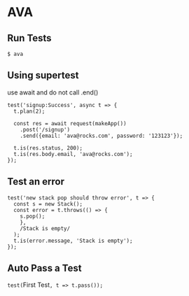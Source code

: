 # AVA

## Run Tests
`$ ava`

## Using supertest
use await and do not call .end()
```
test('signup:Success', async t => {
  t.plan(2);

  const res = await request(makeApp())
    .post('/signup')
    .send({email: 'ava@rocks.com', password: '123123'});

  t.is(res.status, 200);
  t.is(res.body.email, 'ava@rocks.com');
});
```

## Test an error
```
test('new stack pop should throw error', t => {
  const s = new Stack();
  const error = t.throws(() => {
    s.pop();
    },
    /Stack is empty/
  );
  t.is(error.message, 'Stack is empty');
});
```

## Auto Pass a Test
`test(`First Test`, t => t.pass());`
